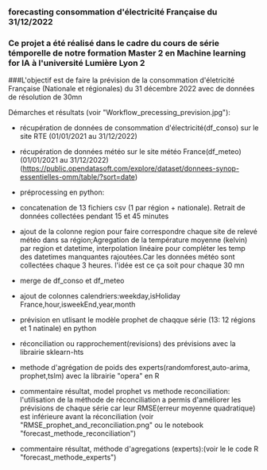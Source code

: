 ### forecasting consommation d'électricité Française du 31/12/2022


### Ce projet  a été réalisé dans le cadre du cours de série témporelle  de notre formation  Master 2 en Machine learning for IA à l'université Lumière Lyon 2


###L'objectif est de faire la prévision  de la consommation d'életricité Française (Nationale et régionales) du 31 décembre 2022 avec de données de résolution de 30mn

Démarches et résultats (voir "Workflow_precessing_prevision.jpg"):

- récupération de données  de consommation d'électricité(df_conso) sur le site RTE (01/01/2021 au 31/12/2022)
- récupération de données météo sur le site météo France(df_meteo) (01/01/2021 au 31/12/2022)
(https://public.opendatasoft.com/explore/dataset/donnees-synop-essentielles-omm/table/?sort=date)
- préprocessing en python:
- concatenation de 13 fichiers csv (1 par région + nationale). Retrait de données collectées pendant  15 et 45 minutes 
- ajout de la colonne region pour faire correspondre  chaque site de relevé météo dans sa région;Agregation de la température  moyenne (kelvin) par  region et datetime, interpolation linéaire pour compléter les temp des  datetimes manquantes rajoutées.Car les données météo sont collectées chaque 3 heures. l'idée est ce ça soit pour chaque 30 mn
- merge  de df_conso et df_meteo
- ajout de colonnes calendriers:weekday,isHoliday France,hour,isweekEnd,year,month
- prévision en utlisant le modèle prophet de chaqque série (13: 12 régions et 1 natinale) en python
- réconciliation ou rapprochement(revisions) des prévisions avec la librairie sklearn-hts
- methode d'agrégation de poids des experts(randomforest,auto-arima, prophet,tslm) avec la librairie "opera" en R 

- commentaire résultat, model prophet vs  methode reconciliation:
l'utilisation de la méthode de réconciliation a permis d'améliorer les prévisions de chaque série car leur RMSE(erreur moyenne quadratique) est inférieure avant la réconciliation (voir  "RMSE_prophet_and_reconciliation.png" ou le notebook "forecast_methode_reconciliation")

- commentaire résultat, méthode d'agregations (experts):(voir  le le code R "forecast_methode_experts")
